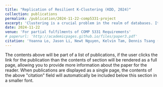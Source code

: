 ```yaml
---
title: "Replication of Resilient K-Clustering (KDD, 2024)"
collection: publications
permalink: /publication/2024-11-22-comp5331-project
excerpt: 'Clustering is a crucial problem in the realm of databases. It plays an important role in data analysis and pattern recognition. One of the widely recognized algorithms in this domain is K-clustering. However, K-clustering is sensitive to various factors, including outliers, centroids initialization and input perturbations. These characteristics increase the computational cost in attaining the globally optimal solution since multiple runs of the algorithm are often required to achieve more stable and reliable clustering outcomes. In light of these challenges, there has been a growing interest in exploring approaches that can enhance the stability of traditional K-clustering algorithms. The resilient K-clustering algorithm, proposed in Ahmadian’s paper, represents a recent advancement that demonstrates improvement in the resilience of clustering algorithms towards input perturbations. As there is no implementation of the paper before, for this project, we will implement the paper comprehensively.'
date: 2024-11-22
venue: 'For partial fulfilments of COMP 5331 Requirements'
# paperurl: 'http://academicpages.github.io/files/paper3.pdf'
citation: 'Yoanna Lo, Jason Li, Newt Nguyen, Kelvin Tam, Dennis Tsang (2024). &quot;Replication of Resilient K-Clustering (KDD, 2024)&quot;.'
---
```


The contents above will be part of a list of publications, if the user clicks the link for the publication than the contents of section will be rendered as a full page, allowing you to provide more information about the paper for the reader. When publications are displayed as a single page, the contents of the above "citation" field will automatically be included below this section in a smaller font.
